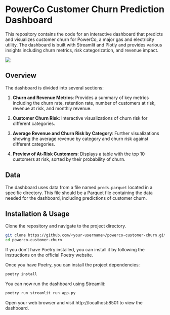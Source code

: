 # PowerCo Customer Churn Prediction Dashboard

This repository contains the code for an interactive dashboard that predicts and visualizes customer churn for PowerCo, a major gas and electricity utility. The dashboard is built with Streamlit and Plotly and provides various insights including churn metrics, risk categorization, and revenue impact.

![](https://github.com/ericyaang/bcg-churn/blob/main/media/app.gif)

## Overview

The dashboard is divided into several sections:

1. **Churn and Revenue Metrics**: Provides a summary of key metrics including the churn rate, retention rate, number of customers at risk, revenue at risk, and monthly revenue.

2. **Customer Churn Risk**: Interactive visualizations of churn risk for different categories.

3. **Average Revenue and Churn Risk by Category**: Further visualizations showing the average revenue by category and churn risk against different categories.

4. **Preview of At-Risk Customers**: Displays a table with the top 10 customers at risk, sorted by their probability of churn.

## Data

The dashboard uses data from a file named `preds.parquet` located in a specific directory. This file should be a Parquet file containing the data needed for the dashboard, including predictions of customer churn.

## Installation & Usage

Clone the repository and navigate to the project directory.

```bash
git clone https://github.com/<your-username>/powerco-customer-churn.git
cd powerco-customer-churn

```
If you don't have Poetry installed, you can install it by following the instructions on the official Poetry website.

Once you have Poetry, you can install the project dependencies:


```bash
poetry install
```

You can now run the dashboard using Streamlit:

```bash
poetry run streamlit run app.py
```

Open your web browser and visit http://localhost:8501 to view the dashboard.
